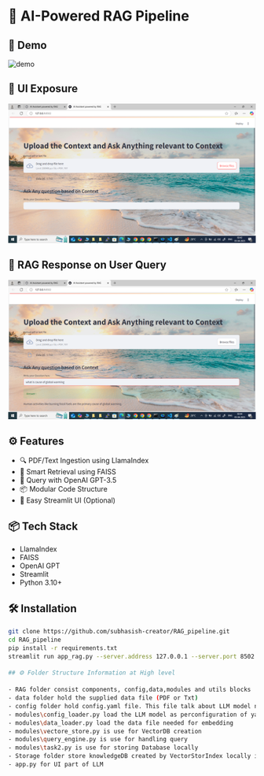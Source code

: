 # 🚀 AI-Powered RAG Pipeline

## 📸 Demo

![demo](Image/demo.gif)

## 📸 UI Exposure

![Demo Screenshot](Image/app_rag.png)

## 📸 RAG Response on User Query

![Demo Screenshot](Image/app_rag_response.png)

## ⚙️ Features

- 🔍 PDF/Text Ingestion using LlamaIndex
- 🧠 Smart Retrieval using FAISS
- 💬 Query with OpenAI GPT-3.5
- 📦 Modular Code Structure
- 🚀 Easy Streamlit UI (Optional)



## 📦 Tech Stack

- LlamaIndex
- FAISS
- OpenAI GPT
- Streamlit
- Python 3.10+

## 🛠️ Installation

```bash
git clone https://github.com/subhasish-creator/RAG_pipeline.git
cd RAG_pipeline
pip install -r requirements.txt
streamlit run app_rag.py --server.address 127.0.0.1 --server.port 8502

## ⚙️ Folder Structure Information at High level

- RAG folder consist components, config,data,modules and utils blocks
- data folder hold the supplied data file (PDF or Txt)
- config folder hold config.yaml file. This file talk about LLM model name and its parameter.
- modules\config_loader.py load the LLM model as perconfiguration of yaml file
- modules\data_loader.py load the data file needed for embedding
- modules\vectore_store.py is use for VectorDB creation
- modules\query_engine.py is use for handling query
- modules\task2.py is use for storing Database locally
- Storage folder store knowledgeDB created by VectorStorIndex locally in HardDisk
- app.py for UI part of LLM
  
